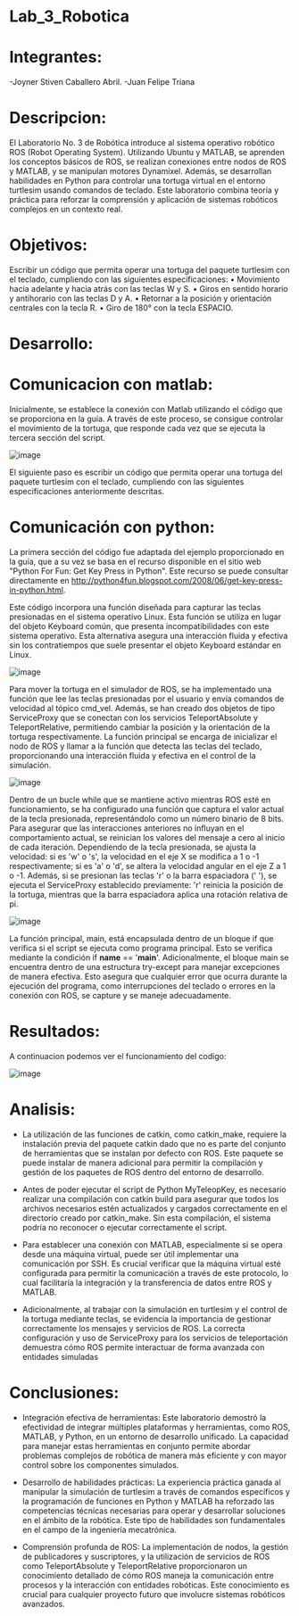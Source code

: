 # Lab_3_Robotica

# Integrantes: 
-Joyner Stiven Caballero Abril.
-Juan Felipe Triana

# Descripcion:

El Laboratorio No. 3 de Robótica introduce al sistema operativo robótico ROS (Robot Operating System). Utilizando Ubuntu y MATLAB, se aprenden los conceptos básicos de ROS, se realizan conexiones entre nodos de ROS y MATLAB, y se manipulan motores Dynamixel. Además, se desarrollan habilidades en Python para controlar una tortuga virtual en el entorno turtlesim usando comandos de teclado. Este laboratorio combina teoría y práctica para reforzar la comprensión y aplicación de sistemas robóticos complejos en un contexto real.

# Objetivos:

Escribir un código que permita operar una tortuga del paquete turtlesim con el teclado, cumpliendo con las siguientes especificaciones:
• Movimiento hacia adelante y hacia atrás con las teclas W y S.
• Giros en sentido horario y antihorario con las teclas D y A.
• Retornar a la posición y orientación centrales con la tecla R.
• Giro de 180° con la tecla ESPACIO.

# Desarrollo:

# Comunicacion con matlab: 

Inicialmente, se establece la conexión con Matlab utilizando el código que se proporciona en la guía. A través de este proceso, se consigue controlar el movimiento de la tortuga, que responde cada vez que se ejecuta la tercera sección del script.

![image](https://github.com/JoyS06/Lab_3_Robotica/assets/105253521/e476beb0-fa7d-4a4c-8d83-86a42971339f)

El siguiente paso es escribir un código que permita operar una tortuga del paquete turtlesim con el teclado, cumpliendo con las siguientes especificaciones anteriormente descritas. 

# Comunicación con python:

La primera sección del código fue adaptada del ejemplo proporcionado en la guía, que a su vez se basa en el recurso disponible en el sitio web "Python For Fun: Get Key Press in Python". Este recurso se puede consultar directamente en http://python4fun.blogspot.com/2008/06/get-key-press-in-python.html. 

Este código incorpora una función diseñada para capturar las teclas presionadas en el sistema operativo Linux. Esta función se utiliza en lugar del objeto Keyboard común, que presenta incompatibilidades con este sistema operativo. Esta alternativa asegura una interacción fluida y efectiva sin los contratiempos que suele presentar el objeto Keyboard estándar en Linux.

![image](https://github.com/JoyS06/Lab_3_Robotica/assets/105253521/9bd6f624-c7dd-4da9-a85f-453b385685ff)

Para mover la tortuga en el simulador de ROS, se ha implementado una función que lee las teclas presionadas por el usuario y envía comandos de velocidad al tópico cmd_vel. Además, se han creado dos objetos de tipo ServiceProxy que se conectan con los servicios TeleportAbsolute y TeleportRelative, permitiendo cambiar la posición y la orientación de la tortuga respectivamente. La función principal se encarga de inicializar el nodo de ROS y llamar a la función que detecta las teclas del teclado, proporcionando una interacción fluida y efectiva en el control de la simulación.

![image](https://github.com/JoyS06/Lab_3_Robotica/assets/105253521/6b59f843-d2b1-400f-9bba-21834545574f)

Dentro de un bucle while que se mantiene activo mientras ROS esté en funcionamiento, se ha configurado una función que captura el valor actual de la tecla presionada, representándolo como un número binario de 8 bits. Para asegurar que las interacciones anteriores no influyan en el comportamiento actual, se reinician los valores del mensaje a cero al inicio de cada iteración. Dependiendo de la tecla presionada, se ajusta la velocidad: si es 'w' o 's', la velocidad en el eje X se modifica a 1 o -1 respectivamente; si es 'a' o 'd', se altera la velocidad angular en el eje Z a 1 o -1. Además, si se presionan las teclas 'r' o la barra espaciadora (' '), se ejecuta el ServiceProxy establecido previamente: 'r' reinicia la posición de la tortuga, mientras que la barra espaciadora aplica una rotación relativa de pi.

![image](https://github.com/JoyS06/Lab_3_Robotica/assets/105253521/91a40aaf-b391-4edc-963a-9e51ecb18211)

La función principal, main, está encapsulada dentro de un bloque if que verifica si el script se ejecuta como programa principal. Esto se verifica mediante la condición if __name__ == '__main__'. Adicionalmente, el bloque main se encuentra dentro de una estructura try-except para manejar excepciones de manera efectiva. Esto asegura que cualquier error que ocurra durante la ejecución del programa, como interrupciones del teclado o errores en la conexión con ROS, se capture y se maneje adecuadamente.

# Resultados: 

A continuacion podemos ver el funcionamiento del codigo: 

![image](https://github.com/JoyS06/Lab_3_Robotica/assets/105253521/9fe424d8-3e07-4a12-a85d-c39f8be40fd9)

# Analisis:

- La utilización de las funciones de catkin, como catkin_make, requiere la instalación previa del paquete catkin dado que no es parte del conjunto de herramientas que se instalan por defecto con ROS. Este paquete se puede instalar de manera adicional para permitir la compilación y gestión de los paquetes de ROS dentro del entorno de desarrollo.

- Antes de poder ejecutar el script de Python MyTeleopKey, es necesario realizar una compilación con catkin build para asegurar que todos los archivos necesarios estén actualizados y cargados correctamente en el directorio creado por catkin_make. Sin esta compilación, el sistema podría no reconocer o ejecutar correctamente el script.

- Para establecer una conexión con MATLAB, especialmente si se opera desde una máquina virtual, puede ser útil implementar una comunicación por SSH. Es crucial verificar que la máquina virtual esté configurada para permitir la comunicación a través de este protocolo, lo cual facilitaría la integración y la transferencia de datos entre ROS y MATLAB.

- Adicionalmente, al trabajar con la simulación en turtlesim y el control de la tortuga mediante teclas, se evidencia la importancia de gestionar correctamente los mensajes y servicios de ROS. La correcta configuración y uso de ServiceProxy para los servicios de teleportación demuestra cómo ROS permite interactuar de forma avanzada con entidades simuladas

# Conclusiones:

- Integración efectiva de herramientas: Este laboratorio demostró la efectividad de integrar múltiples plataformas y herramientas, como ROS, MATLAB, y Python, en un entorno de desarrollo unificado. La capacidad para manejar estas herramientas en conjunto permite abordar problemas complejos de robótica de manera más eficiente y con mayor control sobre los componentes simulados.

- Desarrollo de habilidades prácticas: La experiencia práctica ganada al manipular la simulación de turtlesim a través de comandos específicos y la programación de funciones en Python y MATLAB ha reforzado las competencias técnicas necesarias para operar y desarrollar soluciones en el ámbito de la robótica. Este tipo de habilidades son fundamentales en el campo de la ingeniería mecatrónica.

- Comprensión profunda de ROS: La implementación de nodos, la gestión de publicadores y suscriptores, y la utilización de servicios de ROS como TeleportAbsolute y TeleportRelative proporcionaron un conocimiento detallado de cómo ROS maneja la comunicación entre procesos y la interacción con entidades robóticas. Este conocimiento es crucial para cualquier proyecto futuro que involucre sistemas robóticos avanzados.
